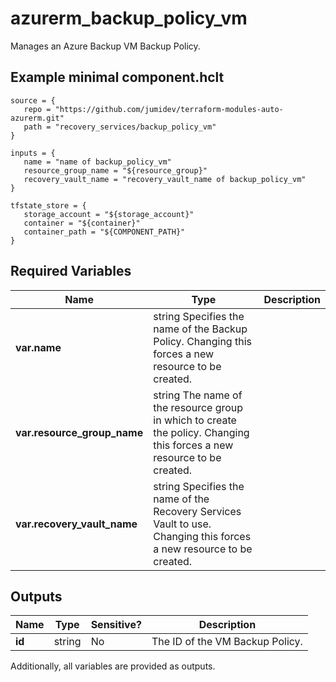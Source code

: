# azurerm_backup_policy_vm

Manages an Azure Backup VM Backup Policy.

## Example minimal component.hclt

```hcl
source = {
   repo = "https://github.com/jumidev/terraform-modules-auto-azurerm.git" 
   path = "recovery_services/backup_policy_vm" 
}

inputs = {
   name = "name of backup_policy_vm" 
   resource_group_name = "${resource_group}" 
   recovery_vault_name = "recovery_vault_name of backup_policy_vm" 
}

tfstate_store = {
   storage_account = "${storage_account}" 
   container = "${container}" 
   container_path = "${COMPONENT_PATH}" 
}

```

## Required Variables

| Name | Type |  Description |
| ---- | --------- |  ----------- |
| **var.name** | string  Specifies the name of the Backup Policy. Changing this forces a new resource to be created. | 
| **var.resource_group_name** | string  The name of the resource group in which to create the policy. Changing this forces a new resource to be created. | 
| **var.recovery_vault_name** | string  Specifies the name of the Recovery Services Vault to use. Changing this forces a new resource to be created. | 



## Outputs

| Name | Type | Sensitive? | Description |
| ---- | ---- | --------- | --------- |
| **id** | string | No  | The ID of the VM Backup Policy. | 

Additionally, all variables are provided as outputs.
